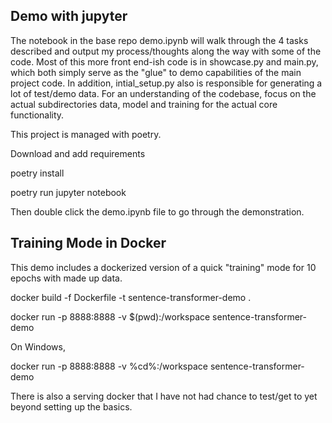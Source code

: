 ## Demo with jupyter

The notebook in the base repo demo.ipynb will walk through the 4 tasks described and output my process/thoughts along the way with some of the code. Most of this more front end-ish code is in showcase.py and main.py, which both simply serve as the "glue" to demo capabilities of the main project code. In addition, intial_setup.py also is responsible for generating a lot of test/demo data. For an understanding of the codebase, focus on the actual subdirectories data, model and training for the actual core functionality.

This project is managed with poetry.

Download and add requirements

poetry install

poetry run jupyter notebook

Then double click the demo.ipynb file to go through the demonstration.

## Training Mode in Docker

This demo includes a dockerized version of a quick "training" mode for 10 epochs with made up data.

docker build -f Dockerfile -t sentence-transformer-demo .

docker run -p 8888:8888 -v $(pwd):/workspace sentence-transformer-demo

On Windows,

docker run -p 8888:8888 -v %cd%:/workspace sentence-transformer-demo

There is also a serving docker that I have not had chance to test/get to yet beyond setting up the basics.